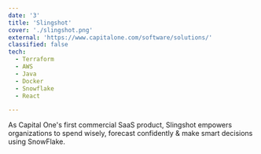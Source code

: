 ```yaml
---
date: '3'
title: 'Slingshot'
cover: './slingshot.png'
external: 'https://www.capitalone.com/software/solutions/'
classified: false
tech:
  - Terraform
  - AWS
  - Java
  - Docker
  - Snowflake
  - React

---
```


As Capital One's first commercial SaaS product, Slingshot empowers organizations to spend wisely, forecast confidently & make smart decisions using SnowFlake.
